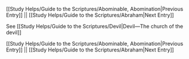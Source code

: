 [[Study Helps/Guide to the Scriptures/Abominable, Abomination|Previous Entry]]  ||  [[Study Helps/Guide to the Scriptures/Abraham|Next Entry]]

 See [[Study Helps/Guide to the Scriptures/Devil|Devil—The church of the devil]]

[[Study Helps/Guide to the Scriptures/Abominable, Abomination|Previous Entry]]  ||  [[Study Helps/Guide to the Scriptures/Abraham|Next Entry]]
